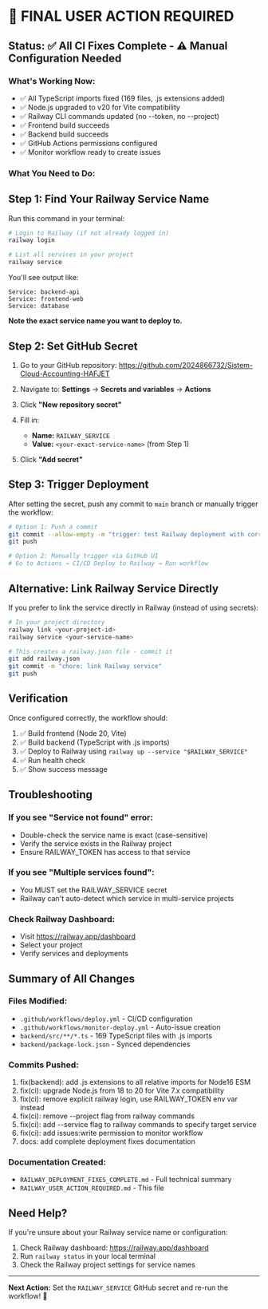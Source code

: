 # 🎯 FINAL USER ACTION REQUIRED

## Status: ✅ All CI Fixes Complete - ⚠️ Manual Configuration Needed

### What's Working Now:
- ✅ All TypeScript imports fixed (169 files, .js extensions added)
- ✅ Node.js upgraded to v20 for Vite compatibility
- ✅ Railway CLI commands updated (no --token, no --project)
- ✅ Frontend build succeeds
- ✅ Backend build succeeds  
- ✅ GitHub Actions permissions configured
- ✅ Monitor workflow ready to create issues

### What You Need to Do:

## Step 1: Find Your Railway Service Name

Run this command in your terminal:

```bash
# Login to Railway (if not already logged in)
railway login

# List all services in your project
railway service
```

You'll see output like:
```
Service: backend-api
Service: frontend-web
Service: database
```

**Note the exact service name you want to deploy to.**

## Step 2: Set GitHub Secret

1. Go to your GitHub repository: https://github.com/2024866732/Sistem-Cloud-Accounting-HAFJET

2. Navigate to: **Settings** → **Secrets and variables** → **Actions**

3. Click **"New repository secret"**

4. Fill in:
   - **Name:** `RAILWAY_SERVICE`
   - **Value:** `<your-exact-service-name>` (from Step 1)

5. Click **"Add secret"**

## Step 3: Trigger Deployment

After setting the secret, push any commit to `main` branch or manually trigger the workflow:

```bash
# Option 1: Push a commit
git commit --allow-empty -m "trigger: test Railway deployment with correct service"
git push

# Option 2: Manually trigger via GitHub UI
# Go to Actions → CI/CD Deploy to Railway → Run workflow
```

## Alternative: Link Railway Service Directly

If you prefer to link the service directly in Railway (instead of using secrets):

```bash
# In your project directory
railway link <your-project-id>
railway service <your-service-name>

# This creates a railway.json file - commit it
git add railway.json
git commit -m "chore: link Railway service"
git push
```

## Verification

Once configured correctly, the workflow should:
1. ✅ Build frontend (Node 20, Vite)
2. ✅ Build backend (TypeScript with .js imports)
3. ✅ Deploy to Railway using `railway up --service "$RAILWAY_SERVICE"`
4. ✅ Run health check
5. ✅ Show success message

## Troubleshooting

### If you see "Service not found" error:
- Double-check the service name is exact (case-sensitive)
- Verify the service exists in the Railway project
- Ensure RAILWAY_TOKEN has access to that service

### If you see "Multiple services found":
- You MUST set the RAILWAY_SERVICE secret
- Railway can't auto-detect which service in multi-service projects

### Check Railway Dashboard:
- Visit https://railway.app/dashboard
- Select your project
- Verify services and deployments

## Summary of All Changes

### Files Modified:
- `.github/workflows/deploy.yml` - CI/CD configuration
- `.github/workflows/monitor-deploy.yml` - Auto-issue creation
- `backend/src/**/*.ts` - 169 TypeScript files with .js imports
- `backend/package-lock.json` - Synced dependencies

### Commits Pushed:
1. fix(backend): add .js extensions to all relative imports for Node16 ESM
2. fix(ci): upgrade Node.js from 18 to 20 for Vite 7.x compatibility
3. fix(ci): remove explicit railway login, use RAILWAY_TOKEN env var instead
4. fix(ci): remove --project flag from railway commands
5. fix(ci): add --service flag to railway commands to specify target service
6. fix(ci): add issues:write permission to monitor workflow
7. docs: add complete deployment fixes documentation

### Documentation Created:
- `RAILWAY_DEPLOYMENT_FIXES_COMPLETE.md` - Full technical summary
- `RAILWAY_USER_ACTION_REQUIRED.md` - This file

## Need Help?

If you're unsure about your Railway service name or configuration:

1. Check Railway dashboard: https://railway.app/dashboard
2. Run `railway status` in your local terminal
3. Check the Railway project settings for service names

---

**Next Action:** Set the `RAILWAY_SERVICE` GitHub secret and re-run the workflow! 🚀
